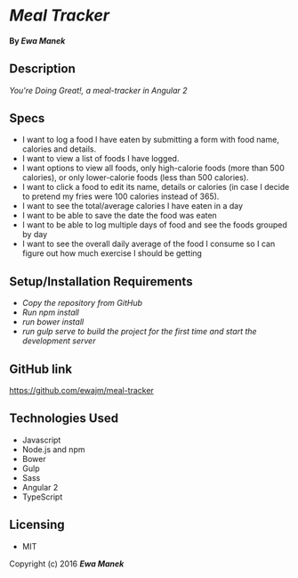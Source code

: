 # _Meal Tracker_

#### By _Ewa Manek_

## Description

_You're Doing Great!, a meal-tracker in Angular 2_

## Specs
* I want to log a food I have eaten by submitting a form with food name, calories and details.
* I want to view a list of foods I have logged.
* I want options to view all foods, only high-calorie foods (more than 500 calories), or only lower-calorie foods (less than 500 calories).
* I want to click a food to edit its name, details or calories (in case I decide to pretend my fries were 100 calories instead of 365).
* I want to see the total/average calories I have eaten in a day
* I want to be able to save the date the food was eaten
* I want to be able to log multiple days of food and see the foods grouped by day
* I want to see the overall daily average of the food I consume so I can figure out how much exercise I should be getting

## Setup/Installation Requirements

* _Copy the repository from GitHub_
* _Run npm install_
* _run bower install_
* _run gulp serve to build the project for the first time and start the development server_

## GitHub link

https://github.com/ewajm/meal-tracker

## Technologies Used

* Javascript
* Node.js and npm
* Bower
* Gulp
* Sass
* Angular 2
* TypeScript

## Licensing

* MIT

Copyright (c) 2016 **_Ewa Manek_**

